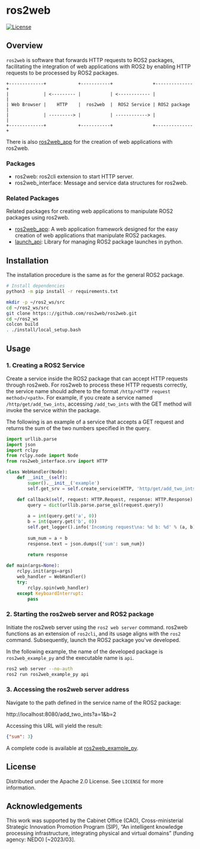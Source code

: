 # ros2web

[![License](https://img.shields.io/badge/License-Apache_2.0-blue.svg)](https://opensource.org/licenses/Apache-2.0)

## Overview

`ros2web` is software that forwards HTTP requests to ROS2 packages, 
facilitating the integration of web applications with ROS2 by 
enabling HTTP requests to be processed by ROS2 packages.


```text
+-------------+            +-----------+               +--------------+
|             | <--------- |           | <------------ |              |
| Web Browser |    HTTP    |  ros2web  |  ROS2 Service | ROS2 package |
|             | ---------> |           | ------------> |              |
+-------------+            +-----------+               +--------------+
```

There is also [ros2web_app](https://github.com/ros2web/ros2web_app) for the creation of web applications with ros2web.

### Packages

- ros2web: ros2cli extension to start HTTP server.
- ros2web_interface: Message and service data structures for ros2web.


### Related Packages

Related packages for creating web applications to manipulate ROS2 packages using ros2web.

- [ros2web_app](https://github.com/ros2web/ros2web_app): A web application framework designed for the easy creation of
  web applications that manipulate ROS2 packages.
- [launch_api](https://github.com/ros2web/launch_api): Library for managing ROS2 package launches in python.


## Installation

The installation procedure is the same as for the general ROS2 package.

```bash
# Install dependencies
python3 -m pip install -r requirements.txt

mkdir -p ~/ros2_ws/src
cd ~/ros2_ws/src
git clone https:://github.com/ros2web/ros2web.git
cd ~/ros2_ws
colcon build
. ./install/local_setup.bash
```

## Usage

### 1. Creating a ROS2 Service

Create a service inside the ROS2 package that can accept HTTP requests through ros2web. 
For ros2web to process these HTTP requests correctly, the service name should adhere to
the format `/http/<HTTP request method>/<path>`. 
For example, if you create a service named `/http/get/add_two_ints`, accessing `/add_two_ints` 
with the GET method will invoke the service within the package.


The following is an example of a service that accepts a
GET request and returns the sum of the two numbers specified in the query.

```python
import urllib.parse
import json
import rclpy
from rclpy.node import Node
from ros2web_interface.srv import HTTP

class WebHandler(Node):
    def __init__(self):
        super().__init__('example')
        self.get_srv = self.create_service(HTTP, 'http/get/add_two_ints', self.callback)

    def callback(self, request: HTTP.Request, response: HTTP.Response):
        query = dict(urllib.parse.parse_qsl(request.query))
        
        a = int(query.get('a', 0))
        b = int(query.get('b', 0))
        self.get_logger().info('Incoming request\na: %d b: %d' % (a, b))
        
        sum_num = a + b
        response.text = json.dumps({'sum': sum_num})

        return response
    
def main(args=None):
    rclpy.init(args=args)
    web_handler = WebHandler()
    try:
        rclpy.spin(web_handler)
    except KeyboardInterrupt:
        pass
```

### 2. Starting the ros2web server and ROS2 package

Initiate the ros2web server using the `ros2 web server` command.
ros2web functions as an extension of `ros2cli`, and its usage aligns with the `ros2` command.
Subsequently, launch the ROS2 package you've developed.

In the following example, the name of the developed package is `ros2web_example_py` and the executable name is `api`.

```bash
ros2 web server --no-auth
ros2 run ros2web_example_py api
```

### 3. Accessing the ros2web server address

Navigate to the path defined in the service name of the ROS2 package:

http://localhost:8080/add_two_ints?a=1&b=2

Accessing this URL will yield the result:

```json
{"sum": 3}
```

A complete code is available at [ros2web_example_py](https://github.com/ros2web/ros2web/tree/ros2/examples/ros2web_example_py).

## License

Distributed under the Apache 2.0 License. See `LICENSE` for more information.

## Acknowledgements

This work was supported by the Cabinet Office (CAO), 
  Cross-ministerial Strategic Innovation Promotion Program (SIP), 
  “An intelligent knowledge processing infrastructure, integrating physical and virtual domains” 
  (funding agency: NEDO) [~2023/03].
